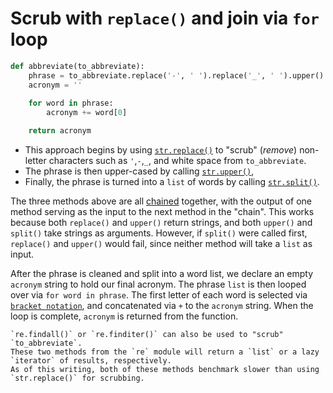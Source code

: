 # Scrub with `replace()` and join via `for` loop


```python
def abbreviate(to_abbreviate):
    phrase = to_abbreviate.replace('-', ' ').replace('_', ' ').upper().split()
    acronym = ''
    
    for word in phrase:
        acronym += word[0]

    return acronym
```


-  This approach begins by using  [`str.replace()`][str-replace] to "scrub" (_remove_) non-letter characters such as `'`,`-`,`_`, and white space from `to_abbreviate`.
- The phrase is then upper-cased by calling [`str.upper()`][str-upper],
- Finally, the phrase is turned into a `list` of words by calling [`str.split()`][str-split].

The three methods above are all [chained][chaining] together, with the output of one method serving as the input to the next method in the "chain".
This works because both `replace()` and `upper()` return strings, and both `upper()` and `split()` take strings as arguments.
However, if `split()` were called first, `replace()` and `upper()` would fail, since neither method will take a `list` as input.

After the phrase is cleaned and split into a word list, we declare an empty `acronym` string to hold our final acronym.
The phrase `list` is then looped over via `for word in phrase`.
The first letter of each word is selected via [`bracket notation`][subscript notation], and concatenated via `+` to the `acronym` string.
When the loop is complete, `acronym` is returned from the function.


~~~~exercism/note
`re.findall()` or `re.finditer()` can also be used to "scrub" `to_abbreviate`.
These two methods from the `re` module will return a `list` or a lazy `iterator` of results, respectively.
As of this writing, both of these methods benchmark slower than using `str.replace()` for scrubbing.
~~~~

[chaining]: https://pyneng.readthedocs.io/en/latest/book/04_data_structures/method_chaining.html
[str-replace]: https://docs.python.org/3/library/stdtypes.html#str.replace
[str-split]: https://docs.python.org/3/library/stdtypes.html#str.split
[str-upper]: https://docs.python.org/3/library/stdtypes.html#str.upper
[subscript notation]: https://docs.python.org/3/glossary.html#term-slice
